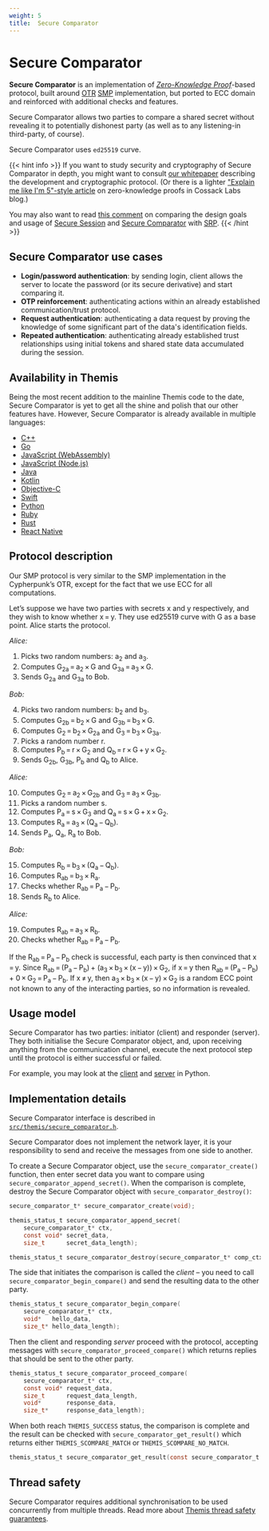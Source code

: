 ```yaml
---
weight: 5
title:  Secure Comparator
---
```


# Secure Comparator

**Secure Comparator** is an implementation of
[_Zero-Knowledge Proof_](https://en.wikipedia.org/wiki/Zero-knowledge_proof)-based protocol,
built around [OTR] [SMP] implementation,
but ported to ECC domain and reinforced with additional checks and features.

[OTR]: https://otr.cypherpunks.ca/
[SMP]: http://twistedoakstudios.com/blog/Post3724_explain-it-like-im-five-the-socialist-millionaire-problem-and-secure-multi-party-computation

Secure Comparator allows two parties to compare a shared secret
without revealing it to potentially dishonest party
(as well as to any listening-in third-party, of course).

Secure Comparator uses `ed25519` curve.


{{< hint info >}}
If you want to study security and cryptography of Secure Comparator in depth,
you might want to consult [our whitepaper](https://cossacklabs.com/files/secure-comparator-paper-rev12.pdf)
describing the development and cryptographic protocol.
(Or there is a lighter
["Explain me like I'm 5"-style article](https://hackernoon.com/eli5-zero-knowledge-proof-78a276db9eff)
on zero-knowledge proofs in Cossack Labs blog.)

You may also want to read [this comment](https://github.com/cossacklabs/themis/issues/529#issuecomment-531731507)
on comparing the design goals and usage of [Secure Session](../secure-session/)
and [Secure Comparator](../secure-comparator/)
with [SRP](https://en.wikipedia.org/wiki/Secure_Remote_Password_protocol).
{{< /hint >}}

## Secure Comparator use cases

- **Login/password authentication**:
  by sending login, client allows the server to locate the password (or its secure derivative)
  and start comparing it.
- **OTP reinforcement**:
  authenticating actions within an already established communication/trust protocol.
- **Request authentication**:
  authenticating a data request by proving the knowledge of some significant part
  of the data's identification fields.
- **Repeated authentication**:
  authenticating already established trust relationships
  using initial tokens and shared state data accumulated during the session.

## Availability in Themis

Being the most recent addition to the mainline Themis code to the date,
Secure Comparator is yet to get all the shine and polish that our other features have.
However, Secure Comparator is already available in multiple languages:

  - [C++](/themis/languages/cpp/features/#secure-comparator)
  - [Go](/themis/languages/go/features/#secure-comparator)
  - [JavaScript (WebAssembly)](/themis/languages/wasm/features/#secure-comparator)
  - [JavaScript (Node.js)](/themis/languages/nodejs/features/#secure-comparator)
  - [Java](/themis/languages/java/features/#secure-comparator)
  - [Kotlin](/themis/languages/kotlin/features/#secure-comparator)
  - [Objective-C](/themis/languages/objc/features/#secure-comparator)
  - [Swift](/themis/languages/swift/features/#secure-comparator)
  - [Python](/themis/languages/python/features/#secure-comparator)
  - [Ruby](/themis/languages/ruby/features/#secure-comparator)
  - [Rust](/themis/languages/rust/features/#secure-comparator)
  - [React Native](/themis/languages/react-native/features/#secure-comparator)

## Protocol description

Our SMP protocol is very similar to the SMP implementation in the Cypherpunk’s OTR,
except for the fact that we use ECC for all computations.

Let’s suppose we have two parties with secrets x and y respectively,
and they wish to know whether x = y.
They use ed25519 curve with G as a base point.
Alice starts the protocol.

*Alice:*

 1. Picks two random numbers: a<sub>2</sub> and a<sub>3</sub>.
 2. Computes G<sub>2a</sub> = a<sub>2</sub> × G and G<sub>3a</sub> = a<sub>3</sub> × G.
 3. Sends G<sub>2a</sub> and G<sub>3a</sub> to Bob.

*Bob:*

 4. Picks two random numbers: b<sub>2</sub> and b<sub>3</sub>.
 5. Computes G<sub>2b</sub> = b<sub>2</sub> × G and G<sub>3b</sub> = b<sub>3</sub> × G.
 6. Computes G<sub>2</sub> = b<sub>2</sub> × G<sub>2a</sub> and G<sub>3</sub> = b<sub>3</sub> × G<sub>3a</sub>.
 7. Picks a random number r.
 8. Computes P<sub>b</sub> = r × G<sub>2</sub> and Q<sub>b</sub> = r × G + y × G<sub>2</sub>.
 9. Sends G<sub>2b</sub>, G<sub>3b</sub>, P<sub>b</sub> and Q<sub>b</sub> to Alice.

*Alice:*

10. Computes G<sub>2</sub> = a<sub>2</sub> × G<sub>2b</sub> and G<sub>3</sub> = a<sub>3</sub> × G<sub>3b</sub>.
11. Picks a random number s.
12. Computes P<sub>a</sub> = s × G<sub>3</sub> and Q<sub>a</sub> = s × G + x × G<sub>2</sub>.
13. Computes R<sub>a</sub> = a<sub>3</sub> × (Q<sub>a</sub> − Q<sub>b</sub>).
14. Sends P<sub>a</sub>, Q<sub>a</sub>, R<sub>a</sub> to Bob.

*Bob:*

15. Computes R<sub>b</sub> = b<sub>3</sub> × (Q<sub>a</sub> − Q<sub>b</sub>).
16. Computes R<sub>ab</sub> = b<sub>3</sub> × R<sub>a</sub>.
17. Checks whether R<sub>ab</sub> = P<sub>a</sub> − P<sub>b</sub>.
18. Sends R<sub>b</sub> to Alice.

*Alice:*

19. Computes R<sub>ab</sub> = a<sub>3</sub> × R<sub>b</sub>.
20. Checks whether R<sub>ab</sub> = P<sub>a</sub> − P<sub>b</sub>.

If the R<sub>ab</sub> = P<sub>a</sub> − P<sub>b</sub> check is successful,
each party is then convinced that x = y.
Since R<sub>ab</sub> = (P<sub>a</sub> − P<sub>b</sub>) +
(a<sub>3</sub> × b<sub>3</sub> × (x − y)) × G<sub>2</sub>,
if x = y then R<sub>ab</sub> = (P<sub>a</sub> − P<sub>b</sub>) +
0 × G<sub>2</sub> = P<sub>a</sub> − P<sub>b</sub>.
If x ≠ y, then a<sub>3</sub> × b<sub>3</sub> × (x − y) × G<sub>2</sub>
is a random ECC point not known to any of the interacting parties,
so no information is revealed.

## Usage model

Secure Comparator has two parties: initiator (client) and responder (server).
They both initialise the Secure Comparator object,
and, upon receiving anything from the communication channel,
execute the next protocol step until the protocol is either successful or failed.

For example, you may look at
the [client](https://github.com/cossacklabs/themis/blob/master/docs/examples/python/scomparator_test_client.py)
and [server](https://github.com/cossacklabs/themis/blob/master/docs/examples/python/scomparator_test_server.py)
in Python.

## Implementation details

Secure Comparator interface is described in
[`src/themis/secure_comparator.h`](https://github.com/cossacklabs/themis/blob/master/include/themis/secure_comparator.h).

Secure Comparator does not implement the network layer,
it is your responsibility to send and receive the messages from one side to another.

To create a Secure Comparator object, use the `secure_comparator_create()` function,
then enter secret data you want to compare using `secure_comparator_append_secret()`.
When the comparison is complete, destroy the Secure Comparator object with `secure_comparator_destroy()`:

```c
secure_comparator_t* secure_comparator_create(void);

themis_status_t secure_comparator_append_secret(
    secure_comparator_t* ctx,
    const void* secret_data,
    size_t      secret_data_length);

themis_status_t secure_comparator_destroy(secure_comparator_t* comp_ctx);
```

The side that initiates the comparison is called the _client_ –
you need to call `secure_comparator_begin_compare()`
and send the resulting data to the other party.

```c
themis_status_t secure_comparator_begin_compare(
    secure_comparator_t* ctx,
    void*   hello_data,
    size_t* hello_data_length);
```

Then the client and responding _server_ proceed with the protocol,
accepting messages with `secure_comparator_proceed_compare()`
which returns replies that should be sent to the other party.

```c
themis_status_t secure_comparator_proceed_compare(
    secure_comparator_t* ctx,
    const void* request_data,
    size_t      request_data_length,
    void*       response_data,
    size_t*     response_data_length);
```

When both reach `THEMIS_SUCCESS` status,
the comparison is complete and the result can be checked with `secure_comparator_get_result()`
which returns either `THEMIS_SCOMPARE_MATCH` or `THEMIS_SCOMPARE_NO_MATCH`.

```c
themis_status_t secure_comparator_get_result(const secure_comparator_t *ctx);
```

## Thread safety

Secure Comparator requires additional synchronisation to be used concurrently from multiple threads.
Read more about [Themis thread safety guarantees](/themis/debugging/thread-safety/).

